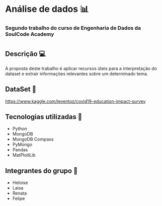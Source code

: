 # Análise de dados 📊
### Segundo trabalho do curso de Engenharia de Dados da SoulCode Academy
#
## Descrição 💻

A proposta deste trabalho é aplicar recursos úteis para a interpretação do dataset e extrair informações relevantes sobre um determinado tema.

## DataSet 🎲
https://www.kaggle.com/leventoz/covid19-education-impact-survey

## Tecnologias utilizadas 📃
* Python
* MongoDB
* MongoDB Compass
* PyMongo
* Pandas
* MatPloitLib

## Integrantes do grupo 👀

* Heloise
* Laisa
* Renata
* Felipe

